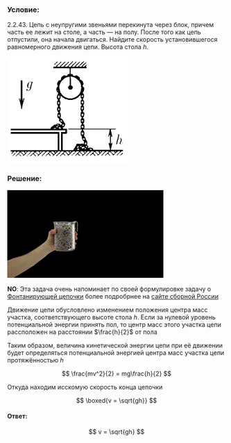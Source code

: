 ###  Условие:

$2.2.43.$ Цепь с неупругими звеньями перекинута через блок, причем часть ее лежит на столе, а часть — на полу. После того как цепь отпустили, она начала двигаться. Найдите скорость установившегося равномерного движения цепи. Высота стола $h$.

![ К задаче 2.2.43 |280x245, 31%](../../img/2.2.43/statement.png)

###  Решение:

![ Фонтанирующая цепочка |360x202, 59%](../../img/2.2.43/Chain_fountain.gif)

__NO__: Эта задача очень напоминает по своей формулировке задачу о [Фонтанирующей цепочки](https://en.wikipedia.org/wiki/Chain_fountain) более подробрнее на [сайте сборной России](https://pho.rs/p/107)

Движение цепи обусловлено изменением положения центра масс участка, соответствующего высоте стола $h$. Если за нулевой уровень потенциальной энергии принять пол, то центр масс этого участка цепи расcположен на расстоянии $\frac{h}{2}$ от пола

Таким образом, величина кинетической энергии цепи при её движении будет определяться потенциальной энергией центра масс участка цепи протяжённостью $h$

$$
\frac{mv^2}{2} = mg\frac{h}{2}
$$

Откуда находим исскомую скорость конца цепочки

$$
\boxed{v = \sqrt{gh}}
$$

####  Ответ:

$$
v = \sqrt{gh}
$$